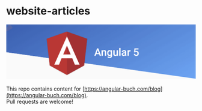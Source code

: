 # website-articles

![blog](blog/angular5.png)

This repo contains content for [https://angular-buch.com/blog](https://angular-buch.com/blog).  
Pull requests are welcome!


